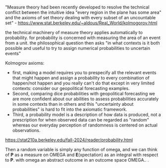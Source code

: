 "Measure theory had been recently developed to resolve the technical conflict between the intuitive idea "every region in the plane has some area" and the axioms of set theory dealing with every subset of an uncountable set" - https://www.stat.berkeley.edu/~aldous/Real_World/kolmogorov.html


the technical machinery of measure theory applies automatically to probability. for probability is concerned with measuring the area of an event from a unit. the philosophical question then asks "in what contexts is it both possible and useful to try to assign numerical probabilities to uncertain events"

Kolmogrov axioms:
- first, making a model requires you to prespecify all the relevant events that might happen and assign a probability to every combination of happen/not happen
and you really can't do that except in very limited contexts: consider our geopolitical forecasting examples.
- Second, comparing dice probabilities with geopolitical forecasting 
we are more confident about our abilities to assess probabilities accurately in some contexts than in others
and this "uncertainty about probabilities" is hard to fit into the axiomatic framework.
- Third, a probability model is a description of how data is produced, not a prescription for when observed data can be regarded as "random"
whereas our everyday perception of randomness is centered on actual observations.

https://stat210a.berkeley.edu/fall-2024/reader/probability.html


Then a random variable is simply any function of omega, and we can think of **P** as a measure on OMEGA and **E**(xpectation) as an integral with respect to **P**. with omega an abstract outcome in an outcome space OMEGA..
. 
